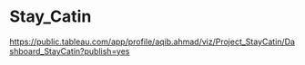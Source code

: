 # Stay_Catin
https://public.tableau.com/app/profile/aqib.ahmad/viz/Project_StayCatin/Dashboard_StayCatin?publish=yes
